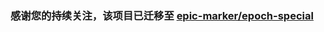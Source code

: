 
### 感谢您的持续关注，该项目已迁移至 [epic-marker/epoch-special](https://github.com/epic-marker/epoch-special)

<img src='http://gfw-breaker.win/easy2view/index.md' width='0px' height='0px'/>


